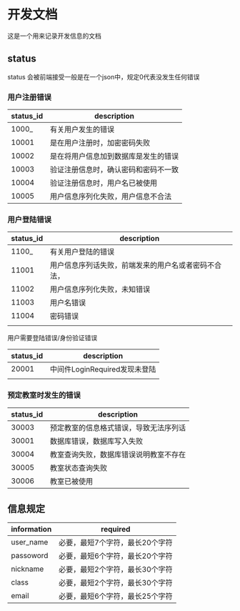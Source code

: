 # 开发文档

这是一个用来记录开发信息的文档

## status

status 会被前端接受一般是在一个json中，规定0代表没发生任何错误

### 用户注册错误

|status_id|description|
|----------|----------------|
|1000_|有关用户发生的错误|
|10001|是在用户注册时，加密密码失败|
|10002|是在将用户信息加到数据库是发生的错误|
|10003|验证注册信息时，确认密码和密码不一致|
|10004|验证注册信息时，用户名已被使用|
|10005|用户信息序列化失败，用户信息不合法|

### 用户登陆错误

| status_id | description                                          |
| --------- | ---------------------------------------------------- |
| 1100_     | 有关用户登陆的错误                                   |
| 11001     | 用户信息序列话失败，前端发来的用户名或者密码不合法， |
| 11002     | 用户信息序列化失败，未知错误                         |
| 11003     | 用户名错误                                           |
| 11004     | 密码错误                                             |
|           |                                                      |

用户需要登陆错误/身份验证错误

| status_id | description                   |
| --------- | ----------------------------- |
| 20001     | 中间件LoginRequired发现未登陆 |
|           |                               |

### 预定教室时发生的错误

| status_id | description                            |
| --------- | -------------------------------------- |
| 30003     | 预定教室的信息格式错误，导致无法序列话 |
| 30001     | 数据库错误，数据库写入失败             |
|    30004     |  教室查询失败，数据库错误说明教室不存在     |
|30005|教室状态查询失败|
|30006|教室已被使用|
## 信息规定

|information|required|
|---------|-----------|
|user_name|必要，最短7个字符，最长20个字符|
|passoword|必要，最短6个字符，最长20个字符|
|nickname|必要，最短2个字符，最长30个字符|
|class|必要，最短2个字符，最长30个字符|
|email|必要，最短6个字符，最长25个字符|
